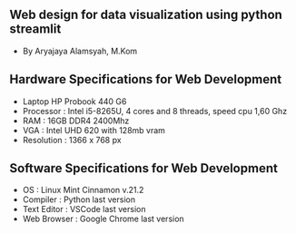 ## Web design for data visualization using python streamlit
- By Aryajaya Alamsyah, M.Kom

## Hardware Specifications for Web Development
- Laptop HP Probook 440 G6
- Processor : Intel i5-8265U, 4 cores and 8 threads, speed cpu 1,60 Ghz
- RAM : 16GB DDR4 2400Mhz
- VGA : Intel UHD 620 with 128mb vram
- Resolution : 1366 x 768 px

## Software Specifications for Web Development
- OS : Linux Mint Cinnamon v.21.2
- Compiler : Python last version
- Text Editor : VSCode last version
- Web Browser : Google Chrome last version